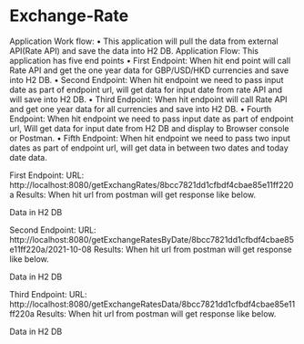 # Exchange-Rate
 Application Work flow:
•	This application will pull the data from external API(Rate API) and save the data into H2 DB.
Application Flow:
This application has five end points
•	First Endpoint: When hit end point will call Rate API and get the one year data for GBP/USD/HKD currencies and save into H2 DB.
•	Second Endpoint: When hit endpoint we need to pass input date as part of endpoint url, will get data for input date from rate API and will save into H2 DB.
•	Third Endpoint: When hit endpoint will call Rate API and get one year data for all currencies and save into H2 DB.
•	Fourth Endpoint: When hit endpoint we need to pass input date as part of endpoint url, Will get data for input date from H2 DB and display to Browser console or Postman.
•	Fifth Endpoint:  When hit endpoint we need to pass two input dates as part of endpoint url, will get data in between two dates and today date data.

First Endpoint:
URL: http://localhost:8080/getExchangRates/8bcc7821dd1cfbdf4cbae85e11ff220a
Results: When hit url from postman will get response like below.
 
Data in H2 DB
 
 

Second Endpoint:
URL: http://localhost:8080/getExchangeRatesByDate/8bcc7821dd1cfbdf4cbae85e11ff220a/2021-10-08
Results: When hit url from postman will get response like below.
 
Data in H2 DB
 
 
Third Endpoint:
URL: http://localhost:8080/getExchangeRatesData/8bcc7821dd1cfbdf4cbae85e11ff220a
Results: When hit url from postman will get response like below.
 
Data in H2 DB
 
